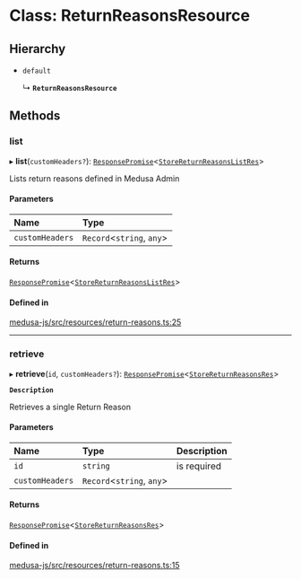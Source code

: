 # Class: ReturnReasonsResource

## Hierarchy

- `default`

  ↳ **`ReturnReasonsResource`**

## Methods

### list

▸ **list**(`customHeaders?`): [`ResponsePromise`](../modules/internal.md#responsepromise)<[`StoreReturnReasonsListRes`](../modules/internal-43.md#storereturnreasonslistres)\>

Lists return reasons defined in Medusa Admin

#### Parameters

| Name | Type |
| :------ | :------ |
| `customHeaders` | `Record`<`string`, `any`\> |

#### Returns

[`ResponsePromise`](../modules/internal.md#responsepromise)<[`StoreReturnReasonsListRes`](../modules/internal-43.md#storereturnreasonslistres)\>

#### Defined in

[medusa-js/src/resources/return-reasons.ts:25](https://github.com/medusajs/medusa/blob/53e34d33d/packages/medusa-js/src/resources/return-reasons.ts#L25)

___

### retrieve

▸ **retrieve**(`id`, `customHeaders?`): [`ResponsePromise`](../modules/internal.md#responsepromise)<[`StoreReturnReasonsRes`](../modules/internal-43.md#storereturnreasonsres)\>

**`Description`**

Retrieves a single Return Reason

#### Parameters

| Name | Type | Description |
| :------ | :------ | :------ |
| `id` | `string` | is required |
| `customHeaders` | `Record`<`string`, `any`\> |  |

#### Returns

[`ResponsePromise`](../modules/internal.md#responsepromise)<[`StoreReturnReasonsRes`](../modules/internal-43.md#storereturnreasonsres)\>

#### Defined in

[medusa-js/src/resources/return-reasons.ts:15](https://github.com/medusajs/medusa/blob/53e34d33d/packages/medusa-js/src/resources/return-reasons.ts#L15)
